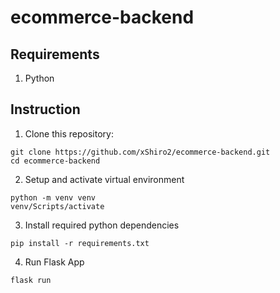 # ecommerce-backend

## Requirements
1. Python

## Instruction
1. Clone this repository:
```
git clone https://github.com/xShiro2/ecommerce-backend.git
cd ecommerce-backend
```
2. Setup and activate virtual environment
```
python -m venv venv
venv/Scripts/activate
```
3. Install required python dependencies
```
pip install -r requirements.txt
```
4. Run Flask App
```
flask run
```
